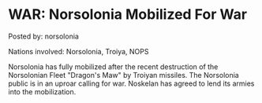 # WAR: Norsolonia Mobilized For War

Posted by: norsolonia

Nations involved: Norsolonia, Troiya, NOPS

Norsolonia has fully mobilized after the recent destruction of the Norsolonian Fleet "Dragon's Maw" by Troiyan missiles. The Norsolonia public is in an uproar calling for war. Noskelan has agreed to lend its armies into the mobilization.